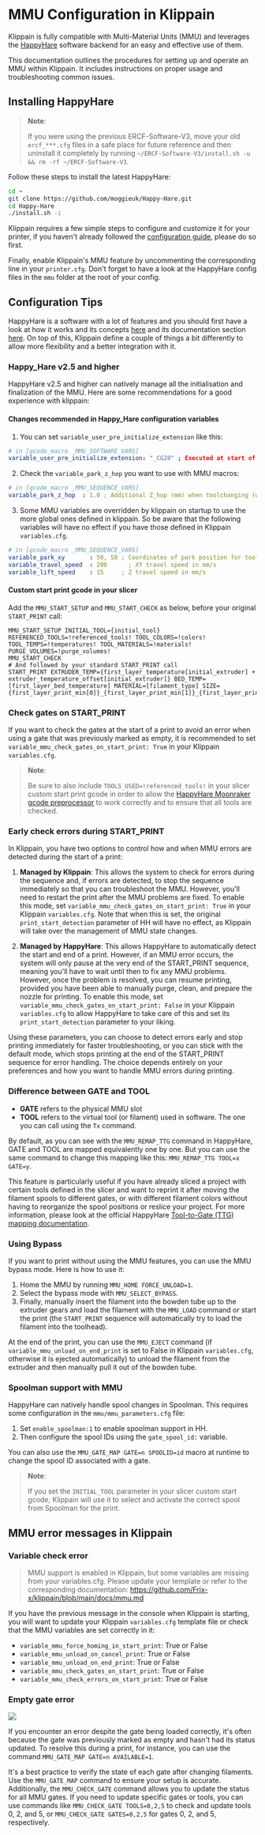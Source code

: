 # MMU Configuration in Klippain

Klippain is fully compatible with Multi-Material Units (MMU) and leverages the [HappyHare](https://github.com/moggieuk/Happy-Hare) software backend for an easy and effective use of them.

This documentation outlines the procedures for setting up and operate an MMU within Klippain. It includes instructions on proper usage and troubleshooting common issues.


## Installing HappyHare

  > **Note**:
  >
  > If you were using the previous ERCF-Software-V3, move your old `ercf_***.cfg` files in a safe place for future reference and then uninstall it completely by running `~/ERCF-Software-V3/install.sh -u && rm -rf ~/ERCF-Software-V3`.

Follow these steps to install the latest HappyHare:

```bash
cd ~
git clone https://github.com/moggieuk/Happy-Hare.git
cd Happy-Hare
./install.sh -i
```

Klippain requires a few simple steps to configure and customize it for your printer, if you haven't already followed the [configuration guide](./configuration.md), please do so first.

Finally, enable Klippain's MMU feature by uncommenting the corresponding line in your `printer.cfg`. Don't forget to have a look at the HappyHare config files in the `mmu` folder at the root of your config.


## Configuration Tips

HappyHare is a software with a lot of features and you should first have a look at how it works and its concepts [here](https://github.com/moggieuk/Happy-Hare?tab=readme-ov-file#---readme-table-of-contents) and its documentation section [here](https://github.com/moggieuk/Happy-Hare/tree/main/doc). On top of this, Klippain define a couple of things a bit differently to allow more flexibility and a better integration with it.

### Happy_Hare v2.5 and higher

HappyHare v2.5 and higher can natively manage all the initialisation and finalization of the MMU. Here are some recommendations for a good experience with klippain:  

#### Changes recommended in Happy_Hare configuration variables
  1. You can set `variable_user_pre_initialize_extension` like this:
```yml
# in [gcode_macro _MMU_SOFTWARE_VARS]
variable_user_pre_initialize_extension: "_CG28"	; Executed at start of _MMU_INITIALIZE. Commonly G28 to home
```
  2. Check the `variable_park_z_hop` you want to use with MMU macros:
```yml
# in [gcode_macro _MMU_SEQUENCE_VARS]
variable_park_z_hop  : 1.0 ; Additional Z_hop (mm) when toolchanging (works in and out of print)
```
  3. Some MMU variables are overridden by klippain on startup to use the more global ones defined in klippain. So be aware that the following variables will have no effect if you have those defined in Klippain `variables.cfg`.
```yml
# in [gcode_macro _MMU_SEQUENCE_VARS]
variable_park_xy       : 50, 50	; Coordinates of park position for toolchange
variable_travel_speed  : 200	  ; XY travel speed in mm/s
variable_lift_speed    : 15	  	; Z travel speed in mm/s
```

#### Custom start print gcode in your slicer
Add the `MMU_START_SETUP` and `MMU_START_CHECK` as below, before your original `START_PRINT` call:
```
MMU_START_SETUP INITIAL_TOOL={initial_tool} REFERENCED_TOOLS=!referenced_tools! TOOL_COLORS=!colors! TOOL_TEMPS=!temperatures! TOOL_MATERIALS=!materials! PURGE_VOLUMES=!purge_volumes!
MMU_START_CHECK
# And followed by your standard START_PRINT call
START_PRINT EXTRUDER_TEMP={first_layer_temperature[initial_extruder] + extruder_temperature_offset[initial_extruder]} BED_TEMP=[first_layer_bed_temperature] MATERIAL=[filament_type] SIZE={first_layer_print_min[0]}_{first_layer_print_min[1]}_{first_layer_print_max[0]}_{first_layer_print_max[1]}
```

### Check gates on START_PRINT

If you want to check the gates at the start of a print to avoid an error when using a gate that was previously marked as empty, it is recommended to set `variable_mmu_check_gates_on_start_print: True` in your Klippain `variables.cfg`.

  > **Note**:
  >
  > Be sure to also include `TOOLS_USED=!referenced_tools!` in your slicer custom start print gcode in order to allow the [HappyHare Moonraker gcode preprocessor](https://github.com/moggieuk/Happy-Hare/blob/main/doc/gcode_preprocessing.md) to work correctly and to ensure that all tools are checked.

### Early check errors during START_PRINT

In Klippain, you have two options to control how and when MMU errors are detected during the start of a print:
  
  1. **Managed by Klippain**: This allows the system to check for errors during the sequence and, if errors are detected, to stop the sequence immediately so that you can troubleshoot the MMU. However, you'll need to restart the print after the MMU problems are fixed.
  To enable this mode, set `variable_mmu_check_gates_on_start_print: True` in your Klippain `variables.cfg`. Note that when this is set, the original `print_start_detection` parameter of HH will have no effect, as Klippain will take over the management of MMU state changes.

  1. **Managed by HappyHare**: This allows HappyHare to automatically detect the start and end of a print. However, if an MMU error occurs, the system will only pause at the very end of the START_PRINT sequence, meaning you'll have to wait until then to fix any MMU problems. However, once the problem is resolved, you can resume printing, provided you have been able to manually purge, clean, and prepare the nozzle for printing.
  To enable this mode, set `variable_mmu_check_gates_on_start_print: False` in your Klippain `variables.cfg` to allow HappyHare to take care of this and set its `print_start_detection` parameter to your liking.

Using these parameters, you can choose to detect errors early and stop printing immediately for faster troubleshooting, or you can stick with the default mode, which stops printing at the end of the START_PRINT sequence for error handling. The choice depends entirely on your preferences and how you want to handle MMU errors during printing.

### Difference between GATE and TOOL

  - **GATE** refers to the physical MMU slot
  - **TOOL** refers to the virtual tool (or filament) used in software. The one you can call using the `Tx` command.

By default, as you can see with the `MMU_REMAP_TTG` command in HappyHare, GATE and TOOL are mapped equivalently one by one. But you can use the same command to change this mapping like this: `MMU_REMAP_TTG TOOL=x GATE=y`.

This feature is particularly useful if you have already sliced a project with certain tools defined in the slicer and want to reprint it after moving the filament spools to different gates, or with different filament colors without having to reorganize the spool positions or reslice your project. For more information, please look at the official HappyHare [Tool-to-Gate (TTG) mapping documentation](https://github.com/moggieuk/Happy-Hare?tab=readme-ov-file#3-tool-to-gate-ttg-mapping).

### Using Bypass

If you want to print without using the MMU features, you can use the MMU bypass mode. Here is how to use it:
  1. Home the MMU by running `MMU_HOME FORCE_UNLOAD=1`.
  1. Select the bypass mode with `MMU_SELECT_BYPASS`.
  1. Finally, manually insert the filament into the bowden tube up to the extruder gears and load the filament with the `MMU_LOAD` command or start the print (the `START_PRINT` sequence will automatically try to load the filament into the toolhead).

At the end of the print, you can use the `MMU_EJECT` command (if `variable_mmu_unload_on_end_print` is set to False in Klippain `variables.cfg`, otherwise it is ejected automatically) to unload the filament from the extruder and then manually pull it out of the bowden tube.

### Spoolman support with MMU

HappyHare can natively handle spool changes in Spoolman. This requires some configuration in the `mmu/mmu_parameters.cfg` file:
  1. Set `enable_spoolman:1` to enable spoolman support in HH.
  1. Then configure the spool IDs using the `gate_spool_id:` variable.

You can also use the `MMU_GATE_MAP GATE=n SPOOLID=id` macro at runtime to change the spool ID associated with a gate.

  > **Note**:
  >
  > If you set the `INITIAL_TOOL` parameter in your slicer custom start gcode, Klippain will use it to select and activate the correct spool from Spoolman for the print.


## MMU error messages in Klippain

### Variable check error

  > MMU support is enabled in Klippain, but some variables are missing from your variables.cfg. Please update your template or refer to the corresponding documentation: https://github.com/Frix-x/klippain/blob/main/docs/mmu.md
 
If you have the previous message in the console when Klippain is starting, you will want to update your Klippain `variables.cfg` template file or check that the MMU variables are set correctly in it:
  - `variable_mmu_force_homing_in_start_print`: True or False
  - `variable_mmu_unload_on_cancel_print`: True or False
  - `variable_mmu_unload_on_end_print`: True or False
  - `variable_mmu_check_gates_on_start_print`: True or False
  - `variable_mmu_check_errors_on_start_print`: True or False

### Empty gate error

![](./images/mmu/HHv2emptygate.png)

If you encounter an error despite the gate being loaded correctly, it's often because the gate was previously marked as empty and hasn't had its status updated. To resolve this during a print, for instance, you can use the command `MMU_GATE_MAP GATE=n AVAILABLE=1`.

It's a best practice to verify the state of each gate after changing filaments. Use the `MMU_GATE_MAP` command to ensure your setup is accurate. Additionally, the `MMU_CHECK_GATE` command allows you to update the status for all MMU gates. If you need to update specific gates or tools, you can use commands like `MMU_CHECK_GATE TOOLS=0,2,5` to check and update tools 0, 2, and 5, or `MMU_CHECK_GATE GATES=0,2,5` for gates 0, 2, and 5, respectively.
